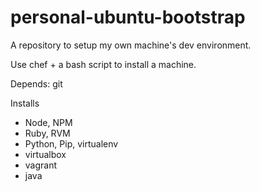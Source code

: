 personal-ubuntu-bootstrap
=========================

A repository to setup my own machine's dev environment.

Use chef + a bash script to install a machine.

Depends: git


Installs
* Node, NPM
* Ruby, RVM
* Python, Pip, virtualenv
* virtualbox
* vagrant
* java
